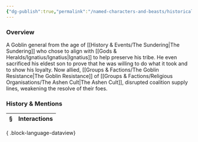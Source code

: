 ```yaml
---
{"dg-publish":true,"permalink":"/named-characters-and-beasts/historically-significant-characters/the-sundering-characters/chatiz/","tags":["NPC"],"updated":"2025-05-30T12:00:50.245+01:00"}
---
```



### Overview
A Goblin general from the age of [[History & Events/The Sundering\|The Sundering]] who chose to align with [[Gods & Heralds/Ignatius/Ignatius\|Ignatius]] to help preserve his tribe. He even sacrificed his eldest son to prove that he was willing to do what it took and to show his loyalty. Now allied, [[Groups & Factions/The Goblin Resistance\|The Goblin Resistance]] of [[Groups & Factions/Religious Organisations/The Ashen Cult\|The Ashen Cult]], disrupted coalition supply lines, weakening the resolve of their foes.

### History & Mentions
| § | Interactions |
| - | ------------ |

{ .block-language-dataview}
